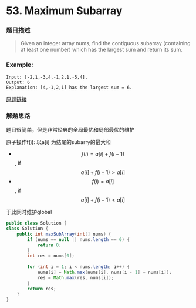 # 53. Maximum Subarray
### 题目描述
> Given an integer array nums, find the contiguous subarray (containing at least one number) which has the largest sum and return its sum.

### Example:

    Input: [-2,1,-3,4,-1,2,1,-5,4],
    Output: 6
    Explanation: [4,-1,2,1] has the largest sum = 6.


[原题链接](https://leetcode.com/problems/maximum-subarray/)

### 解题思路
题目很简单，但是非常经典的全局最优和局部最优的维护

原子操作f(i): 以a[i] 为结尾的subarry的最大和
- $$ f(i) = a[i] + f(i - 1)$$, if $$a[i] + f(i - 1) > a[i]$$
- $$f(i) = a[i]$$, if $$a[i] + f(i - 1) < a[i]$$

于此同时维护global

```java
public class Solution {
class Solution {
    public int maxSubArray(int[] nums) {
        if (nums == null || nums.length == 0) {
            return 0;
        }
        int res = nums[0];
        
        for (int i = 1; i < nums.length; i++) {
            nums[i] = Math.max(nums[i], nums[i - 1] + nums[i]);
            res = Math.max(res, nums[i]);
        }
        return res;
    }
}
```


